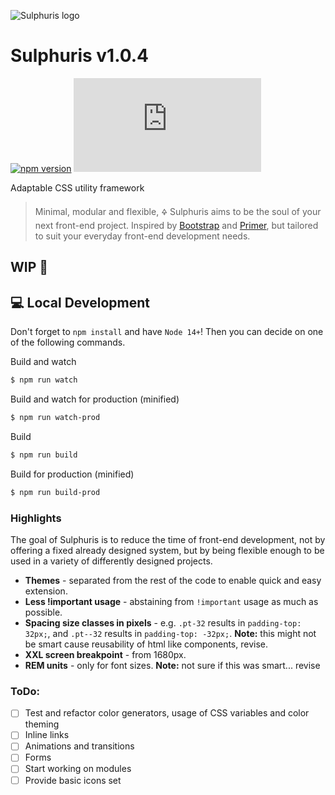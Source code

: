 ![Sulphuris logo](https://avatars.githubusercontent.com/u/83950228)

# Sulphuris v1.0.4
[![npm version](https://img.shields.io/npm/v/sulphuris)](https://www.npmjs.com/package/sulphuris)
[![CSS gzip size](https://img.badgesize.io/sulphuris/sulphuris/main/dist/css/sulphuris.min.css?compression=gzip&label=CSS%20gzip%20size)](https://github.com/sulphuris/sulphuris/blob/main/dist/css/sulphuris.min.css)

Adaptable CSS utility framework

> Minimal, modular and flexible, 🜍 Sulphuris aims to be the soul of your next front-end project. Inspired by [Bootstrap](https://github.com/twbs/bootstrap) and [Primer](https://github.com/primer/css), but tailored to suit your everyday front-end development needs.

## WIP 🚧

## 💻 Local Development

Don't forget to `npm install` and have `Node 14+`! Then you can decide on one of the following commands.

Build and watch

```bash
$ npm run watch
```

Build and watch for production (minified)

```bash
$ npm run watch-prod
```

Build

```bash
$ npm run build
```

Build for production (minified)

```bash
$ npm run build-prod
```


### Highlights

The goal of Sulphuris is to reduce the time of front-end development, not by offering a fixed already designed system, but by being flexible enough to be used in a variety of differently designed projects.

* **Themes** - separated from the rest of the code to enable quick and easy extension.
* **Less !important usage** - abstaining from `!important` usage as much as possible.
* **Spacing size classes in pixels** - e.g. `.pt-32` results in `padding-top: 32px;`, and `.pt--32` results in `padding-top: -32px;`. **Note:** this might not be smart cause reusability of html like components, revise.
* **XXL screen breakpoint** -  from 1680px.
* **REM units** - only for font sizes. **Note:** not sure if this was smart... revise

### ToDo:
* [ ] Test and refactor color generators, usage of CSS variables and color theming
* [ ] Inline links
* [ ] Animations and transitions
* [ ] Forms
* [ ] Start working on modules
* [ ] Provide basic icons set
